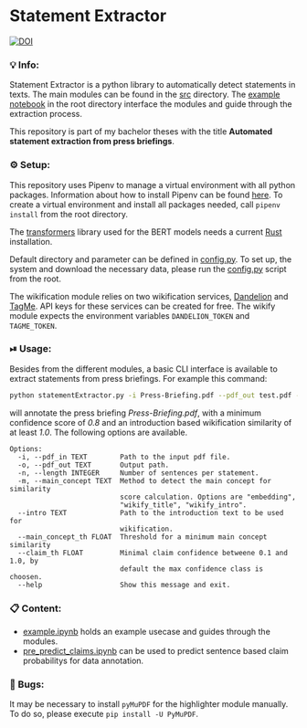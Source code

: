 # Statement Extractor
[![DOI](https://zenodo.org/badge/DOI/10.5281/zenodo.6047551.svg)](https://doi.org/10.5281/zenodo.6047551)

### 💡 Info:
Statement Extractor is a python library to automatically detect statements in texts. The main modules can be found in the [src](https://github.com/jueri/statement_extractor/src) directory. The [example notebook](https://github.com/jueri/statement_extractor/blob/master/example.ipynb) in the root directory interface the modules and guide through the extraction process.

This repository is part of my bachelor theses with the title **Automated statement extraction from press briefings**.

### ⚙️ Setup:
This repository uses Pipenv to manage a virtual environment with all python packages. Information about how to install Pipenv can be found [here](https://pipenv.pypa.io/en/latest/).
To create a virtual environment and install all packages needed, call `pipenv install` from the root directory.

The [transformers](https://github.com/huggingface/transformers) library used for the BERT models needs a current [Rust](https://www.rust-lang.org/) installation.

Default directory and parameter can be defined in [config.py](https://github.com/jueri/statement_extractor/tree/master/config.py).
To set up, the system and download the necessary data, please run the [config.py](https://github.com/jueri/statement_extractor/tree/master/config.py) script from the root.

The wikification module relies on two wikification services, [Dandelion](https://dandelion.eu/) and [TagMe](https://sobigdata.d4science.org/web/tagme). API keys for these services can be created for free. The wikify module expects the environment variables `DANDELION_TOKEN` and `TAGME_TOKEN`. 

### ⏯ Usage:
Besides from the different modules, a basic CLI interface is available to extract statements from press briefings. 
For example this command: 
  ``` bash
  python statementExtractor.py -i Press-Briefing.pdf --pdf_out test.pdf --main_concept wikify_intro --intro intro.txt --main_concept_th 1.0 --claim_th 0.8
  ```
will annotate the press briefing *Press-Briefing.pdf*, with a minimum confidence score of *0.8* and an introduction based wikification similarity of at least *1.0*.
The following options are available.
```
Options:
  -i, --pdf_in TEXT        Path to the input pdf file.
  -o, --pdf_out TEXT       Output path.
  -n, --length INTEGER     Number of sentences per statement.
  -m, --main_concept TEXT  Method to detect the main concept for similarity
                           score calculation. Options are "embedding",
                           "wikify_title", "wikify_intro".
  --intro TEXT             Path to the introduction text to be used for
                           wikification.
  --main_concept_th FLOAT  Threshold for a minimum main concept similarity
  --claim_th FLOAT         Minimal claim confidence betweene 0.1 and 1.0, by
                           default the max confidence class is choosen.
  --help                   Show this message and exit.
```

### 📋 Content:
- [example.ipynb](https://github.com/jueri/statement_extractor/tree/master/example.ipynb) holds an example usecase and guides through the modules.
- [pre_predict_claims.ipynb](https://github.com/jueri/statement_extractor/tree/master/pre_predict_claims.ipynb) can be used to predict sentence based claim probabilitys for data annotation.

### 🐛 Bugs:
It may be necessary to install `pyMuPDF` for the highlighter module manually. To do so, please execute `pip install -U PyMuPDF`.
